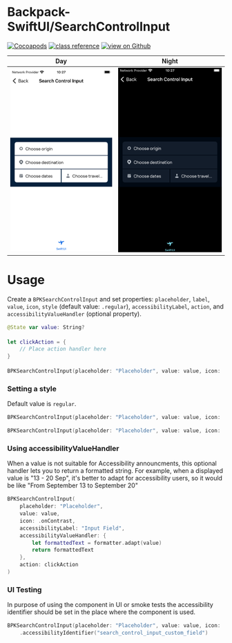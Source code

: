#  Backpack-SwiftUI/SearchControlInput

[![Cocoapods](https://img.shields.io/cocoapods/v/Backpack-SwiftUI.svg?style=flat)](hhttps://cocoapods.org/pods/Backpack-SwiftUI)
[![class reference](https://img.shields.io/badge/Class%20reference-iOS-blue)](https://backpack.github.io/ios/versions/latest/swiftui/Structs/BPKSearchControlInput.html)
[![view on Github](https://img.shields.io/badge/Source%20code-GitHub-lightgrey)](https://github.com/Skyscanner/backpack-ios/tree/main/Backpack-SwiftUI/SearchControlInput)

| Day | Night |
| --- | --- |
| <img src="https://raw.githubusercontent.com/Skyscanner/backpack-ios/main/screenshots/iPhone-swiftui_search-control-input___default_lm.png" alt="" width="375" /> |<img src="https://raw.githubusercontent.com/Skyscanner/backpack-ios/main/screenshots/iPhone-swiftui_search-control-input___default_dm.png" alt="" width="375" /> |

# Usage

Create a `BPKSearchControlInput` and set properties: `placeholder`, `label`, `value`, `icon`, `style` (default value: `.regular`), `accessibilityLabel`, `action`, and `accessibilityValueHandler` (optional property).

```swift
@State var value: String?

let clickAction = {
    // Place action handler here
}

BPKSearchControlInput(placeholder: "Placeholder", value: value, icon: .calendar, accessibilityLabel: "Input Field", action: clickAction)
```

### Setting a style
Default value is `regular`.

```swift
BPKSearchControlInput(placeholder: "Placeholder", value: value, icon: .regular, accessibilityLabel: "Input Field", action: clickAction)
```

```swift
BPKSearchControlInput(placeholder: "Placeholder", value: value, icon: .onContrast, accessibilityLabel: "Input Field", action: clickAction)
```

### Using accessibilityValueHandler

When a value is not suitable for Accessibility announcments, this optional handler lets you to return a formatted string.
For example, when a displayed value is "13 - 20 Sep", it's better to adapt for accessibility users, so it would be like "From September 13 to September 20"
    
```swift
BPKSearchControlInput(
    placeholder: "Placeholder", 
    value: value, 
    icon: .onContrast, 
    accessibilityLabel: "Input Field",
    accessibilityValueHandler: {
        let formattedText = formatter.adapt(value)
        return formattedText
    },
    action: clickAction
)
```

### UI Testing

In purpose of using the component in UI or smoke tests the accessibility identifier should be set in the place where the component is used.

```swift
BPKSearchControlInput(placeholder: "Placeholder", value: value, icon: .regular, accessibilityLabel: "Input Field", action: clickAction)
    .accessibilityIdentifier("search_control_input_custom_field")
```